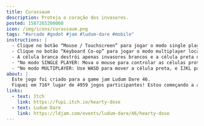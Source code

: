 ```yaml
---
title: Curassaum
description: Proteja o coração dos invasores.
posted: 1587265200000
icon: /img/icons/curassaum.png
tags: "#arcade #godot #jam #ludum-dare #mobile"
instructions: |
  - Clique no botão “Mouse / Touchscreen” para jogar o modo single player.
  - Clique no botão “Keyboard Co-op” para jogar o modo multiplayer local.
  - A célula branca destrói apenas invasores brancos e a célula preta destrói apenas invasores pretos.
  - "No modo SINGLE PLAYER: Mova o mouse para controlar as células protetoras."
  - "No modo MULTIPLAYER: Use WASD para mover a célula preta, e IJKL para mover a célula branca."
about: |
  Este jogo foi criado para a game jam Ludum Dare 46.
  Fiquei em 716º lugar de 4959 jogos participantes! Estou começando a achar que não fui tão mal assim.
links:
  - text: Itch
    link: https://fupi.itch.io/hearty-dose
  - text: Ludum Dare
    link: https://ldjam.com/events/ludum-dare/46/hearty-dose
---
```


<itch url="https://itch.io/embed-upload/2207408?color=471009"></itch>
